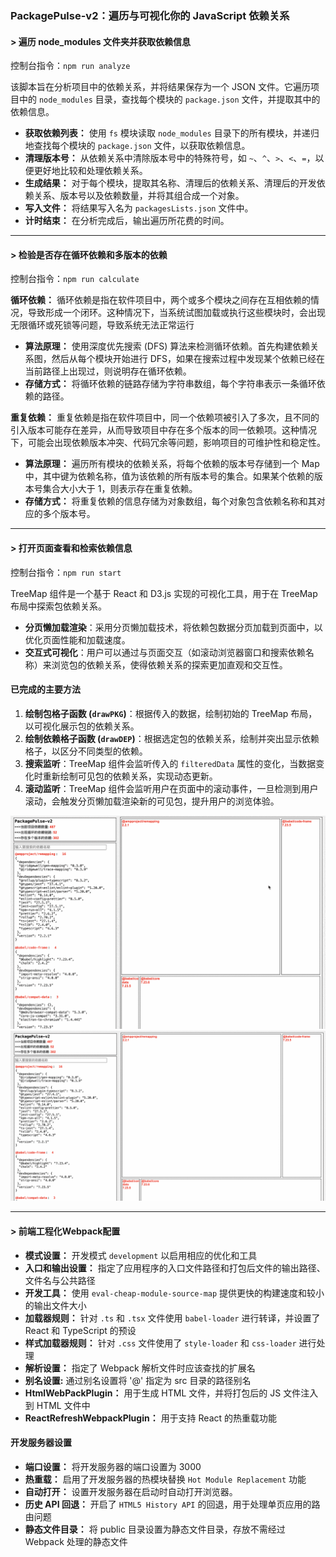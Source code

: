 ### PackagePulse-v2：遍历与可视化你的 JavaScript 依赖关系

<h4>> 遍历 node_modules 文件夹并获取依赖信息</h4>

控制台指令：`npm run analyze`<br/>

该脚本旨在分析项目中的依赖关系，并将结果保存为一个 JSON 文件。它遍历项目中的 `node_modules` 目录，查找每个模块的 `package.json` 文件，并提取其中的依赖信息。

- **获取依赖列表：** 使用 `fs` 模块读取 `node_modules` 目录下的所有模块，并递归地查找每个模块的 `package.json` 文件，以获取依赖信息。
- **清理版本号：** 从依赖关系中清除版本号中的特殊符号，如 `~`、`^`、`>`、`<`、`=`，以便更好地比较和处理依赖关系。
- **生成结果：** 对于每个模块，提取其名称、清理后的依赖关系、清理后的开发依赖关系、版本号以及依赖数量，并将其组合成一个对象。
- **写入文件：** 将结果写入名为 `packagesLists.json` 文件中。
- **计时结束：** 在分析完成后，输出遍历所花费的时间。

---

<h4>> 检验是否存在循环依赖和多版本的依赖</h4>

控制台指令：`npm run calculate`<br/>

**循环依赖：** 循环依赖是指在软件项目中，两个或多个模块之间存在互相依赖的情况，导致形成一个闭环。这种情况下，当系统试图加载或执行这些模块时，会出现无限循环或死锁等问题，导致系统无法正常运行<br/>

- **算法原理：** 使用深度优先搜索 (DFS) 算法来检测循环依赖。首先构建依赖关系图，然后从每个模块开始进行 DFS，如果在搜索过程中发现某个依赖已经在当前路径上出现过，则说明存在循环依赖。
- **存储方式：** 将循环依赖的链路存储为字符串数组，每个字符串表示一条循环依赖的路径。

**重复依赖：** 重复依赖是指在软件项目中，同一个依赖项被引入了多次，且不同的引入版本可能存在差异，从而导致项目中存在多个版本的同一依赖项。这种情况下，可能会出现依赖版本冲突、代码冗余等问题，影响项目的可维护性和稳定性。

- **算法原理：** 遍历所有模块的依赖关系，将每个依赖的版本号存储到一个 Map 中，其中键为依赖名称，值为该依赖的所有版本号的集合。如果某个依赖的版本号集合大小大于 1，则表示存在重复依赖。
- **存储方式：** 将重复依赖的信息存储为对象数组，每个对象包含依赖名称和其对应的多个版本号。

---

<h4>> 打开页面查看和检索依赖信息</h4>

控制台指令：`npm run start`<br/>

TreeMap 组件是一个基于 React 和 D3.js 实现的可视化工具，用于在 TreeMap 布局中探索包依赖关系。

- **分页懒加载渲染**：采用分页懒加载技术，将依赖包数据分页加载到页面中，以优化页面性能和加载速度。
- **交互式可视化**：用户可以通过与页面交互（如滚动浏览器窗口和搜索依赖名称）来浏览包的依赖关系，使得依赖关系的探索更加直观和交互性。

#### 已完成的主要方法

1. **绘制包格子函数 (`drawPKG`)**：根据传入的数据，绘制初始的 TreeMap 布局，以可视化展示包的依赖关系。
2. **绘制依赖格子函数 (`drawDEP`)**：根据选定包的依赖关系，绘制并突出显示依赖格子，以区分不同类型的依赖。
3. **搜索监听**：TreeMap 组件会监听传入的 `filteredData` 属性的变化，当数据变化时重新绘制可见包的依赖关系，实现动态更新。
4. **滚动监听**：TreeMap 组件会监听用户在页面中的滚动事件，一旦检测到用户滚动，会触发分页懒加载渲染新的可见包，提升用户的浏览体验。

![查看当前项目的依赖信息](./img/渲染.gif '查看当前项目的依赖信息')
![搜索特定包的依赖信息](./img/搜索.gif '搜索特定包的依赖信息')

---

<h4>> 前端工程化Webpack配置</h4>

- **模式设置：** 开发模式 `development` 以启用相应的优化和工具
- **入口和输出设置：** 指定了应用程序的入口文件路径和打包后文件的输出路径、文件名与公共路径
- **开发工具：** 使用 `eval-cheap-module-source-map` 提供更快的构建速度和较小的输出文件大小
- **加载器规则：** 针对 `.ts` 和 `.tsx` 文件使用 `babel-loader` 进行转译，并设置了 React 和 TypeScript 的预设
- **样式加载器规则：** 针对 `.css` 文件使用了 `style-loader` 和 `css-loader` 进行处理
- **解析设置：** 指定了 Webpack 解析文件时应该查找的扩展名
- **别名设置:** 通过别名设置将 '@' 指定为 src 目录的路径别名
- **HtmlWebPackPlugin：** 用于生成 HTML 文件，并将打包后的 JS 文件注入到 HTML 文件中
- **ReactRefreshWebpackPlugin：** 用于支持 React 的热重载功能

#### 开发服务器设置

- **端口设置：** 将开发服务器的端口设置为 3000
- **热重载：** 启用了开发服务器的热模块替换 `Hot Module Replacement` 功能
- **自动打开：** 设置开发服务器在启动时自动打开浏览器。
- **历史 API 回退：** 开启了 `HTML5 History API` 的回退，用于处理单页应用的路由问题
- **静态文件目录：** 将 public 目录设置为静态文件目录，存放不需经过 Webpack 处理的静态文件
